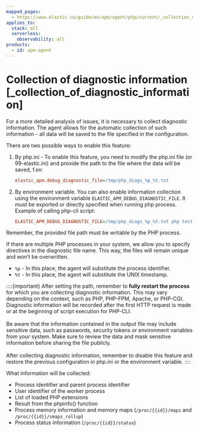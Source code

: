 ```yaml
---
mapped_pages:
  - https://www.elastic.co/guide/en/apm/agent/php/current/_collection_of_diagnostic_information.html
applies_to:
  stack: all
  serverless:
    observability: all
products:
  - id: apm-agent
---
```


# Collection of diagnostic information [_collection_of_diagnostic_information]

For a more detailed analysis of issues, it is necessary to collect diagnostic information. The agent allows for the automatic collection of such information - all data will be saved to the file specified in the configuration.

There are two possible ways to enable this feature:

1. By php.ini - To enable this feature, you need to modify the php.ini file (or 99-elastic.ini) and provide the path to the file where the data will be saved, f.ex:

    ```ini
    elastic_apm.debug_diagnostic_file=/tmp/php_diags_%p_%t.txt
    ```

2. By environment variable. You can also enable information collection using the environment variable `ELASTIC_APM_DEBUG_DIAGNOSTIC_FILE`. It must be exported or directly specified when running php process. Example of calling php-cli script:

    ```ini
    ELASTIC_APM_DEBUG_DIAGNOSTIC_FILE=/tmp/php_diags_%p_%t.txt php test.php
    ```


Remember, the provided file path must be writable by the PHP process.

If there are multiple PHP processes in your system, we allow you to specify directives in the diagnostic file name. This way, the files will remain unique and won’t be overwritten.

* `%p` - In this place, the agent will substitute the process identifier.
* `%t` - In this place, the agent will substitute the UNIX timestamp.

::::{important}
After setting the path, remember to **fully restart the process** for which you are collecting diagnostic information. This may vary depending on the context, such as PHP, PHP-FPM, Apache, or PHP-CGI. Diagnostic information will be recorded after the first HTTP request is made or at the beginning of script execution for PHP-CLI.<br> <br> Be aware that the information contained in the output file may include sensitive data, such as passwords, security tokens or environment variables from your system. Make sure to review the data and mask sensitive information before sharing the file publicly.<br> <br> After collecting diagnostic information, remember to disable this feature and restore the previous configuration in php.ini or the environment variable.
::::


What information will be collected:

* Process identifier and parent process identifier
* User identifier of the worker process
* List of loaded PHP extensions
* Result from the phpinfo() function
* Process memory information and memory maps (`/proc/{{id}}/maps` and `/proc/{{id}}/smaps_rollup`)
* Process status information (`/proc/{{id}}/status`)

